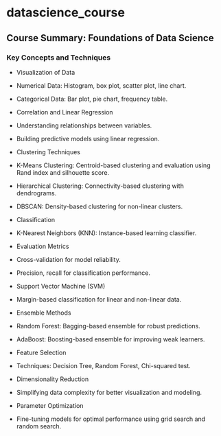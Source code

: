 # datascience_course

## Course Summary: Foundations of Data Science

### Key Concepts and Techniques
- Visualization of Data
 - Numerical Data: Histogram, box plot, scatter plot, line chart.
 - Categorical Data: Bar plot, pie chart, frequency table.

- Correlation and Linear Regression
 - Understanding relationships between variables.
 - Building predictive models using linear regression.

- Clustering Techniques
 - K-Means Clustering: Centroid-based clustering and evaluation using Rand index and silhouette score.
 - Hierarchical Clustering: Connectivity-based clustering with dendrograms.
 - DBSCAN: Density-based clustering for non-linear clusters.

- Classification
 - K-Nearest Neighbors (KNN): Instance-based learning classifier.

- Evaluation Metrics
 - Cross-validation for model reliability.
 - Precision, recall for classification performance.

- Support Vector Machine (SVM)
 - Margin-based classification for linear and non-linear data.

- Ensemble Methods
 - Random Forest: Bagging-based ensemble for robust predictions.
 - AdaBoost: Boosting-based ensemble for improving weak learners.

- Feature Selection
 - Techniques: Decision Tree, Random Forest, Chi-squared test.

- Dimensionality Reduction
 - Simplifying data complexity for better visualization and modeling.

- Parameter Optimization
 - Fine-tuning models for optimal performance using grid search and random search.
